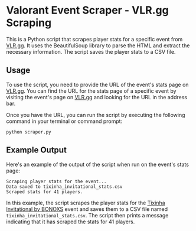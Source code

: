 # Valorant Event Scraper - VLR.gg Scraping

This is a Python script that scrapes player stats for a specific event from [VLR.gg](https://vlr.gg).
It uses the BeautifulSoup library to parse the HTML and extract the necessary information. The script saves the player stats to a CSV file.

## Usage

To use the script, you need to provide the URL of the event's stats page on [VLR.gg](https://vlr.gg). You can find the URL for the stats page of a specific event by visiting the event's page on [VLR.gg](https://vlr.gg) and looking for the URL in the address bar.

Once you have the URL, you can run the script by executing the following command in your terminal or command prompt:

```
python scraper.py
```

## Example Output

Here's an example of the output of the script when run on the event's stats page:

```
Scraping player stats for the event...
Data saved to tixinha_invitational_stats.csv
Scraped stats for 41 players.
```

In this example, the script scrapes the player stats for the [Tixinha Invitational by BONOXS](https://www.vlr.gg/event/2278/tixinha-invitational-by-bonoxs) event and saves them to a CSV file named `tixinha_invitational_stats.csv`. The script then prints a message indicating that it has scraped the stats for 41 players.
